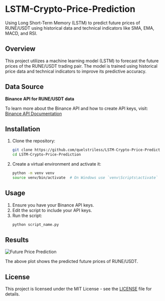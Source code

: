 # LSTM-Crypto-Price-Prediction

Using Long Short-Term Memory (LSTM) to predict future prices of RUNE/USDT using historical data and technical indicators like SMA, EMA, MACD, and RSI.

## Overview

This project utilizes a machine learning model (LSTM) to forecast the future prices of the RUNE/USDT trading pair. The model is trained using historical price data and technical indicators to improve its predictive accuracy.

## Data Source

**Binance API for RUNE/USDT data**

To learn more about the Binance API and how to create API keys, visit: [Binance API Documentation](https://www.binance.com/en/support/faq/how-to-create-api-keys-on-binance-360002502072)

## Installation

1. Clone the repository:
    ```sh
    git clone https://github.com/quelstriless/LSTM-Crypto-Price-Prediction.git
    cd LSTM-Crypto-Price-Prediction
    ```

2. Create a virtual environment and activate it:
    ```sh
    python -m venv venv
    source venv/bin/activate  # On Windows use `venv\Scripts\activate`
    ```
    
## Usage

1. Ensure you have your Binance API keys.
2. Edit the script to include your API keys.
3. Run the script:
    ```sh
    python script_name.py
    ```

## Results

![Future Price Prediction](https://github.com/quelstriless/LSTM-Crypto-Price-Prediction/assets/71846076/b47d9e03-7fab-43b5-b3ca-5ea01a91a0b3)

The above plot shows the predicted future prices of RUNE/USDT.


## License

This project is licensed under the MIT License - see the [LICENSE](LICENSE) file for details.
